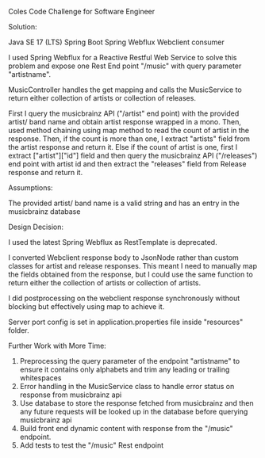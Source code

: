 Coles Code Challenge for Software Engineer

Solution:

Java SE 17 (LTS)
Spring Boot
Spring Webflux
Webclient consumer

I used Spring Webflux for a Reactive Restful Web Service to solve this problem and expose 
one Rest End point "/music" with query parameter "artistname".

MusicController handles the get mapping and calls the MusicService to return either collection of artists or 
collection of releases.

First I query the musicbrainz API ("/artist" end point) with the provided artist/ band name  and obtain artist response wrapped in a mono.
Then, used method chaining using map method to read the count of artist in the response.
Then, if the count is more than one, I extract "artists" field from the artist response and return it.
Else if the count of artist is one, first I extract ["artist"]["id"] field and then query the musicbrainz API
("/releases") end point with artist id and then extract the "releases" field from Release response and return it.

Assumptions:

The provided artist/ band name is a valid string and has an entry in the musicbrainz database

Design Decision:

I used the latest Spring Webflux as RestTemplate is deprecated.

I converted Webclient response body to JsonNode rather than custom classes for artist and release responses.
This meant I need to manually map the fields obtained from the response, but I could use the same function to
return either the collection of artists or collection of artists.

I did postprocessing on the webclient response synchronously without blocking but effectively using map to achieve it.

Server port config is set in application.properties file inside "resources" folder.

Further Work with More Time:

1. Preprocessing the query parameter of the endpoint "artistname" to ensure it contains only alphabets and trim any leading or trailing whitespaces
2. Error handling in the MusicService class to handle error status on response from musicbrainz api
3. Use database to store the response fetched from musicbrainz and then any future requests will be looked up in the database before querying musicbrainz api
4. Build front end dynamic content with response from the "/music" endpoint.
5. Add tests to test the "/music" Rest endpoint
